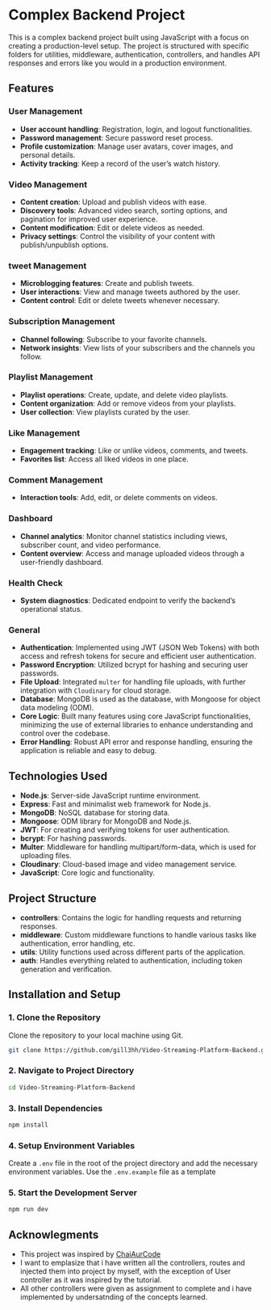 # Complex Backend Project
This is a complex backend project built using JavaScript with a focus on creating a production-level setup. The project is structured with specific folders for utilities, middleware, authentication, controllers, and handles API responses and errors like you would in a production environment.

## Features
### User Management
+ **User account handling**: Registration, login, and logout functionalities.
+ **Password management**: Secure password reset process.
+ **Profile customization**: Manage user avatars, cover images, and personal details.
+ **Activity tracking**: Keep a record of the user’s watch history.

### Video Management
+ **Content creation**: Upload and publish videos with ease.
+ **Discovery tools**: Advanced video search, sorting options, and pagination for improved user experience.
+ **Content modification**: Edit or delete videos as needed.
+ **Privacy settings**: Control the visibility of your content with publish/unpublish options.

### tweet Management
+ **Microblogging features**: Create and publish tweets.
+ **User interactions**: View and manage tweets authored by the user.
+ **Content control**: Edit or delete tweets whenever necessary.

### Subscription Management
+ **Channel following**: Subscribe to your favorite channels.
+ **Network insights**: View lists of your subscribers and the channels you follow.

### Playlist Management
+ **Playlist operations**: Create, update, and delete video playlists.
+ **Content organization**: Add or remove videos from your playlists.
+ **User collection**: View playlists curated by the user.

### Like Management
+ **Engagement tracking**: Like or unlike videos, comments, and tweets.
+ **Favorites list**: Access all liked videos in one place.

### Comment Management
+ **Interaction tools**: Add, edit, or delete comments on videos.

### Dashboard
+ **Channel analytics**: Monitor channel statistics including views, subscriber count, and video performance.
+ **Content overview**: Access and manage uploaded videos through a user-friendly dashboard.

### Health Check
+ **System diagnostics**: Dedicated endpoint to verify the backend’s operational status.

### General 
+ **Authentication**: Implemented using JWT (JSON Web Tokens) with both access and refresh tokens for secure and efficient user authentication.
+ **Password Encryption**: Utilized bcrypt for hashing and securing user passwords.
+ **File Upload**: Integrated `multer` for handling file uploads, with further integration with `Cloudinary` for cloud storage.
+ **Database**: MongoDB is used as the database, with Mongoose for object data modeling (ODM).
+ **Core Logic**: Built many features using core JavaScript functionalities, minimizing the use of external libraries to enhance understanding and control over the codebase.
+ **Error Handling**: Robust API error and response handling, ensuring the application is reliable and easy to debug.

## Technologies Used
+ **Node.js**: Server-side JavaScript runtime environment.
+ **Express**: Fast and minimalist web framework for Node.js.
+ **MongoDB**: NoSQL database for storing data.
+ **Mongoose**: ODM library for MongoDB and Node.js.
+ **JWT**: For creating and verifying tokens for user authentication.
+ **bcrypt**: For hashing passwords.
+ **Multer**: Middleware for handling multipart/form-data, which is used for uploading files.
+ **Cloudinary**: Cloud-based image and video management service.
+ **JavaScript**: Core logic and functionality.

## Project Structure
+ **controllers**: Contains the logic for handling requests and returning responses.
+ **middleware**: Custom middleware functions to handle various tasks like authentication, error handling, etc.
+ **utils**: Utility functions used across different parts of the application.
+ **auth**: Handles everything related to authentication, including token generation and verification.

## Installation and Setup

### 1. Clone the Repository

Clone the repository to your local machine using Git.

```bash
git clone https://github.com/gill3hh/Video-Streaming-Platform-Backend.git
```
### 2. Navigate to Project Directory
```bash
cd Video-Streaming-Platform-Backend
```
### 3. Install Dependencies
```bash
npm install
```
### 4. Setup Environment Variables
Create a `.env` file in the root of the project directory and add the necessary environment variables. Use the `.env.example` file as a template
### 5. Start the Development Server
```bash
npm run dev
```
## Acknowlegments
+ This project was inspired by [ChaiAurCode](https://www.youtube.com/@chaiaurcode)
+ I want to emplasize that i have written all the controllers, routes and injected them into project by myself, with the exception of User controller as it was inspired by the tutorial.
+ All other controllers were given as assignment to complete and i have implemented by undersatnding of the concepts learned. 
